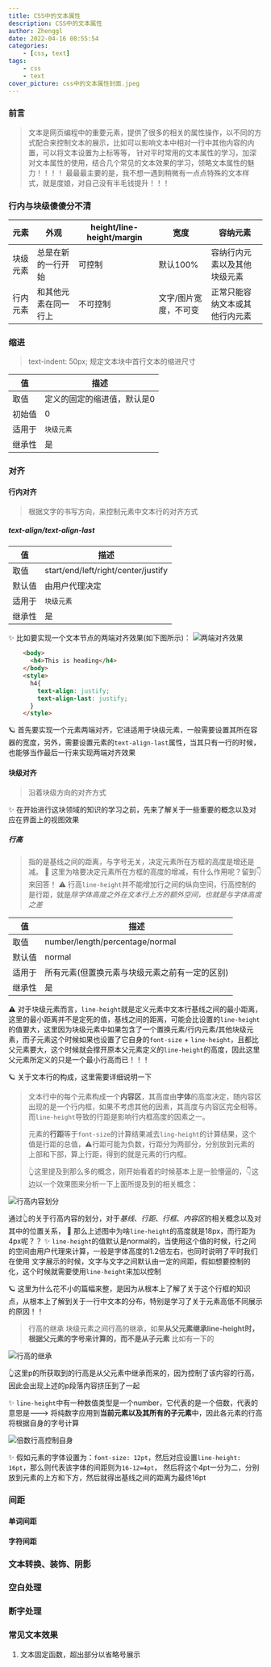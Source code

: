 ```yaml
---
title: CSS中的文本属性
description: CSS中的文本属性
author: Zhenggl
date: 2022-04-16 08:55:54
categories:
    - [css, text]
tags:
    - css
    - text
cover_picture: css中的文本属性封面.jpeg
---
```


### 前言
> 文本是网页编程中的重要元素，提供了很多的相关的属性操作，以不同的方式配合来控制文本的展示，比如可以影响文本中相对一行中其他内容的内置，可以将文本设置为上标等等，
> 针对平时常用的文本属性的学习，加深对文本属性的使用，结合几个常见的文本效果的学习，领略文本属性的魅力！！！！
> 最最最主要的是，我不想一遇到稍微有一点点特殊的文本样式，就是度娘，对自己没有半毛钱提升！！！

### 行内与块级傻傻分不清

| 元素 | 外观 | height/line-height/margin | 宽度 | 容纳元素 |
|---|---|---|---|---|
| 块级元素 | 总是在新的一行开始 | 可控制 | 默认100% | 容纳行内元素以及其他块级元素 |
| 行内元素 | 和其他元素在同一行上 | 不可控制 | 文字/图片宽度，不可变 | 正常只能容纳文本或其他行内元素 |


### 缩进
> text-indent: 50px;
> 规定文本块中首行文本的缩进尺寸

| 值 | 描述 |
|---|---|
| 取值 | 定义的固定的缩进值，默认是0 |
| 初始值 | 0 |
| 适用于 | `块级元素` |
| 继承性 | 是 |

### 对齐

#### 行内对齐
> 根据文字的书写方向，来控制元素中文本行的对齐方式
##### text-align/text-align-last
| 值 | 描述 |
|---|---|
| 取值 | start/end/left/right/center/justify |
| 默认值 | 由用户代理决定 |
| 适用于 | `块级元素` |
| 继承性 | 是 |

✨ 比如要实现一个文本节点的两端对齐效果(如下图所示)：
![两端对齐效果](两端对齐效果.png)

```html
    <body>
      <h4>This is heading</h4>
    </body>
    <style>
      h4{
        text-align: justify;
        text-align-last: justify;
      }
    </style>
```
🪐 首先要实现一个元素两端对齐，它进适用于块级元素，一般需要设置其所在容器的宽度，另外，需要设置元素的`text-align-last`属性，当其只有一行的时候，也能够当作最后一行来实现两端对齐效果

#### 块级对齐
> 沿着块级方向的对齐方式

✨ 在开始进行这块领域的知识的学习之前，先来了解关于一些重要的概念以及对应在界面上的视图效果

##### 行高
> 指的是基线之间的距离，与字号无关，决定元素所在方框的高度是增还是减。
> 🤔 这里为啥要决定元素所在方框的高度的增减，有什么作用呢？留到👇来回答！
> ⚠️ 行高`line-height`并不能增加行之间的纵向空间，行高控制的是行距，就是*除字体高度之外在文本行上方的额外空间，也就是与字体高度之差*

| 值 | 描述 |
|---|---|
| 取值 | number/length/percentage/normal |
| 默认值 | normal |
| 适用于 | 所有元素(但置换元素与块级元素之前有一定的区别) |
| 继承性 | 是 |

⚠️ 对于块级元素而言，`line-height`就是定义元素中文本行基线之间的最小距离，这里的最小距离并不是定死的值，基线之间的距离，可能会比设置的`line-height`
的值要大，这里因为块级元素中如果包含了一个置换元素/行内元素/其他块级元素，而子元素这个时候如果也设置了它自身的`font-size` + `line-height`，且都比
父元素要大，这个时候就会撑开原本父元素定义的`line-height`的高度，因此这里父元素所定义的只是一个最小行高而已！！！

🪐 关于文本行的构成，这里需要详细说明一下
> 文本行中的每个元素构成一个**内容区**，其高度由**字体**的高度决定，随内容区出现的是一个行内框，如果不考虑其他的因素，其高度与内容区完全相等。
> 而`line-height`导致的行距是影响行内框高度的因素之一。
>
> 元素的**行距**等于`font-size`的计算结果减去`ling-height`的计算结果，这个值是行距的总值，⚠️行距可能为负数，行距分为两部分，分别放到元素的
> 上部和下部，算上行距，得到的就是元素的行内框。
>
> 👆这里提及到那么多的概念，刚开始看着的时候基本上是一脸懵逼的，👇这边以一个效果图来分析一下上面所提及到的相关概念：

![行高内容划分](行高内容划分.png)

通过👆的关于行高内容的划分，对于*基线*、*行距*、*行框*、*内容区*的相关概念以及对其中的位置关系，
🤔 那么上述图中为啥`line-height`的高度就是18px，而行距为4px呢？？
✨ `line-height`的值默认是normal的，当使用这个值的时候，行之间的空间由用户代理来计算，一般是字体高度的1.2倍左右，也同时说明了平时我们在使用
文字展示的时候，文字与文字之间默认由一定的间距，假如想要控制的化，这个时候就需要使用`line-height`来加以控制

🪐 这里为什么花不小的篇幅来整，是因为从根本上了解了关于这个行框的知识点，从根本上了解到关于一行中文本的分布，特别是学习了关于元素高低不同展示的原因！！

> 行高的继承
> 块级元素之间行高的继承，如果**从父元素继承line-height时，根据父元素的字号来计算的，而不是从子元素**
> 比如有一下的

![行高的继承](行高的继承.png)

👆这里p的所获取到的行高是从父元素中继承而来的，因为控制了该内容的行高，因此会出现上述的p段落内容挤压到了一起

✨ `line-height`中有一种数值类型是一个number，它代表的是一个倍数，代表的意思是--->
将纯数字应用到**当前元素以及其所有的子元素**中，因此各元素的行高将根据自身的字号计算

![倍数行高控制自身](倍数行高控制自身.png)

✨ 假如元素的字体设置为：`font-size: 12pt`，然后对应设置`line-height: 16pt`，那么则代表该字体的间距则为`16-12=4pt`，
然后将这个4pt一分为二，分别放到元素的上方和下方，然后就得出基线之间的距离为最终16pt

### 间距

#### 单词间距
#### 字符间距

### 文本转换、装饰、阴影

### 空白处理

### 断字处理

### 常见文本效果
1. 文本固定函数，超出部分以省略号展示
